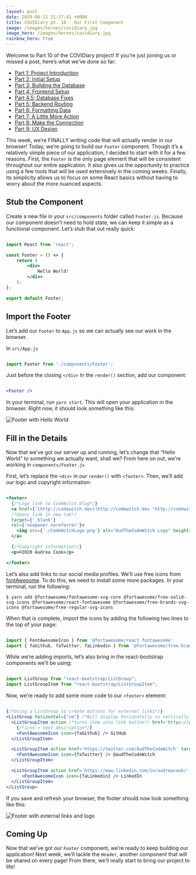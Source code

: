 ```yaml
---
layout: post
date: 2020-06-11 21:37:41 +0000
title: COVIDiary pt. 10 - Our First Component
image: /images/heroes/covidiary.jpg
image_hero: /images/heroes/covidiary.jpg
rainbow_hero: true
---
```

Welcome to Part 10 of the COVIDiary project! If you’re just joining us or missed a post, here’s what we’ve done so far:

* [Part 1: Project Introduction](https://www.codewitch.dev/covidiary_-_a_rails_react_project)
* [Part 2: Initial Setup](https://www.codewitch.dev/covidiary_part_2_-_initial_setup)
* [Part 3: Building the Database](https://www.codewitch.dev/covidiary_pt_3_-_building_the_database)
* [Part 4: Frontend Setup](https://www.codewitch.dev/covidiary_pt_4_-_frontend_setup)
* [Part 4.5: Database Fixes](https://www.codewitch.dev/covidiary_pt_4_5_-_database_fixes)
* [Part 5: Backend Routing](https://www.codewitch.dev/covidiary_pt_5_-_backend_routing)
* [Part 6: Formatting Data](https://www.codewitch.dev/covidiary_pt_6_-_formatting_data)
* [Part 7: A Little More Action](https://www.codewitch.dev/covidiary_pt_7_-_a_little_more_action)
* [Part 8: Make the Connection](https://www.codewitch.dev/covidiary_pt_8_-_make_the_connection)
* [Part 9: UX Design](https://www.codewitch.dev/covidiary_pt_9_-_ux_design)

This week, we’re FINALLY writing code that will actually render in our browser! Today, we’re going to build our `Footer` component. Though it’s a relatively simple piece of our application, I decided to start with it for a few reasons. First, the `Footer` is the only page element that will be consistent throughout our entire application. It also gives us the opportunity to practice using a few tools that will be used extensively in the coming weeks. Finally, its simplicity allows us to focus on some React basics without having to worry about the more nuanced aspects.

## Stub the Component

Create a new file in your `src/components` folder called `Footer.js`. Because our component doesn’t need to hold state, we can keep it simple as a functional component. Let’s stub that out really quick:

```jsx

import React from 'react';

const Footer = () => {
	return (
		<div>
			Hello World!
		</div>
    );
};

export default Footer;
```

## Import the Footer

Let’s add our `Footer` to `App.js` so we can actually see our work in the browser.

In `src/App.js`

```jsx

import Footer from './components/Footer';
```

Just before the closing `</div>` In the `render()` section, add our component:

```jsx

<Footer />
```

In your terminal, run `yarn start`. This will open your application in the browser. Right now, it should look something like this:

![Footer with Hello World](/images/footer1.png "Footer")

## Fill in the Details

Now that we’ve got our server up and running, let’s change that “Hello World” to something we actually want, shall we? From here on out, we’re working in `components/Footer.js`

First, let’s replace the `<div>` in our `render()` with `<footer>`. Then, we’ll add our logo and copyright information:

```jsx

<footer>
  {/*Logo link to CodeWitch blog*/}
  <a href={'[http://codewitch.dev](http://codewitch.dev "http://codewitch.dev")'}
  /*Opens link in new tab*/
  target={'_blank'}
  rel={'noopener noreferrer'}>
  	<img src={'./CodeWitchLogo.png'} alt="AudTheCodeWitch Logo" height='50px' />
  </a>

  {/*Copyright information*/}
  <p>©2020 Audrea Cook</p>

</footer>
```

Let’s also add links to our social media profiles. We’ll use free icons from [fontAwesome](https://fontawesome.com/). To do this, we need to install some more packages. In your terminal, run the following:

    $ yarn add @fortawesome/fontawesome-svg-core @fortawesome/free-solid-svg-icons @fortawesome/react-fontawesome @fortawesome/free-brands-svg-icons @fortawesome/free-regular-svg-icons

When that is complete, import the icons by adding the following two lines to the top of your page:

```jsx

import { FontAwesomeIcon } from '@fortawesome/react-fontawesome'
import { faGithub, faTwitter, faLinkedin } from '@fortawesome/free-brands-svg-icons'
```

While we’re adding imports, let’s also bring in the react-bootstrap components we’ll be using:

```jsx

import ListGroup from "react-bootstrap/ListGroup";
import ListGroupItem from "react-bootstrap/ListGroupItem";
```

Now, we’re ready to add some more code to our `<footer>` element:

```jsx

{/*Using a ListGroup to create buttons for external links*/}
<ListGroup horizontal={"sm"} /*Will display horizontally vs vertically for screens size sm and up*/>
  <ListGroupItem action /*turns item into link button*/ href='https://github.com/AudTheCodeWitch' target="_blank" rel={'noopener noreferrer'} >
    {/*icon + text description*/}
    <FontAwesomeIcon icon={faGithub} /> GitHub
  </ListGroupItem>

  <ListGroupItem action href='https://twitter.com/AudTheCodeWitch' target="_blank" rel={'noopener noreferrer'} >
    <FontAwesomeIcon icon={faTwitter} /> @audTheCodeWitch
  </ListGroupItem>

  <ListGroupItem action href='https://www.linkedin.com/in/audreacook/' target="_blank" rel={'noopener noreferrer'} >
	  <FontAwesomeIcon icon={faLinkedin} /> LinkedIn
  </ListGroupItem>
</ListGroup>
```

If you save and refresh your browser, the footer should now look something like this:

![Footer with external links and logo](/images/footer2.png "Finished footer")

## Coming Up

Now that we’ve got our `Footer` component, we’re ready to keep building our application! Next week, we’ll tackle the `Header`, another component that will be shared on every page! From there, we’ll really start to bring our project to life!
